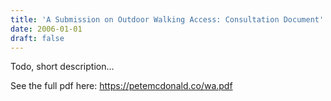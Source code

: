 ```yaml
---
title: 'A Submission on Outdoor Walking Access: Consultation Document'
date: 2006-01-01
draft: false
---
```


Todo, short description...

See the full pdf here: https://petemcdonald.co/wa.pdf
